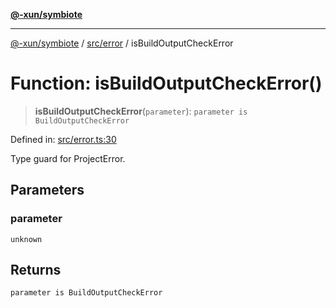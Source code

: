 [**@-xun/symbiote**](../../../README.md)

***

[@-xun/symbiote](../../../README.md) / [src/error](../README.md) / isBuildOutputCheckError

# Function: isBuildOutputCheckError()

> **isBuildOutputCheckError**(`parameter`): `parameter is BuildOutputCheckError`

Defined in: [src/error.ts:30](https://github.com/Xunnamius/symbiote/blob/e2a70374b9e5c61d555e2445ff09c823f586ccb3/src/error.ts#L30)

Type guard for ProjectError.

## Parameters

### parameter

`unknown`

## Returns

`parameter is BuildOutputCheckError`
